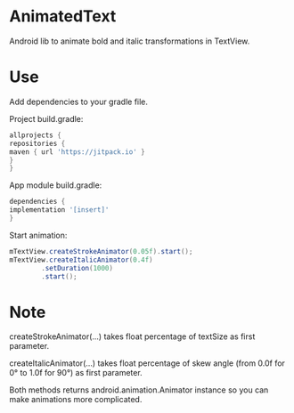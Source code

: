 
# AnimatedText
Android lib to animate bold and italic transformations in TextView.

# Use
Add dependencies to your gradle file.

Project build.gradle:
``` groovy
allprojects {
repositories {
maven { url 'https://jitpack.io' }
}
}
```

App module build.gradle:
``` groovy
dependencies {
implementation '[insert]'
}
```

Start animation:
``` Java
mTextView.createStrokeAnimator(0.05f).start();
mTextView.createItalicAnimator(0.4f)
        .setDuration(1000)
        .start();
```

# Note
createStrokeAnimator(...) takes float percentage of textSize as first parameter.

createItalicAnimator(...) takes float percentage of skew angle (from 0.0f for 0&deg; to 1.0f for 90&deg;) as first parameter.

Both methods returns android.animation.Animator instance so you can make animations more complicated.

